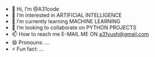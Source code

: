 - 👋 Hi, I’m @A31code
- 👀 I’m interested in ARTIFICIAL INTELLIGENCE
- 🌱 I’m currently learning MACHINE LEARNING
- 💞️ I’m looking to collaborate on PYTHON PROJECTS
- 📫 How to reach me E-MAIL ME ON a31yush@gmail.com
- 😄 Pronouns: ...
- ⚡ Fun fact: ...

<!---
A31code/A31code is a ✨ special ✨ repository because its `README.md` (this file) appears on your GitHub profile.
You can click the Preview link to take a look at your changes.
--->
